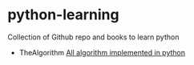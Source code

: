 # python-learning
Collection of Github repo and books to learn python


- TheAlgorithm [All algorithm implemented in python](https://github.com/TheAlgorithms/Python)
